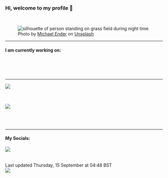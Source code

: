 <h3>Hi, welcome to my profile 👋</h3>

<br />
<figure>
  <img
    src="https://images.unsplash.com/photo-1596115531747-5318133db91e?crop=entropy&cs=tinysrgb&fit=max&fm=jpg&ixid=MnwyNzQ3MDB8MHwxfHJhbmRvbXx8fHx8fHx8fDE2NjMyMDY5NjU&ixlib=rb-1.2.1&q=80&w=1080&auto=format"
    alt="silhouette of person standing on grass field during night time" 
  />
  <figcaption>Photo by <a
    href="https://unsplash.com/@michael_ender?utm_source=Profile%20readme&utm_medium=referral">Michael Ender</a> on <a
    href="https://unsplash.com/?utm_source=Profile%20readme&utm_medium=referral">Unsplash</a></figcaption>
</figure>


<hr />
<h4>I am currently working on:</h4>
<a href=""></a>

<br /><br /><br />

<hr />
<img
  src="https://github-readme-stats.vercel.app/api?username=shanelucy&show_icons=true&theme=calm"
/>
<br /><br /><br />

<img 
  src="https://github-readme-stats.vercel.app/api/top-langs/?username=shanelucy&theme=calm"
/>
<br /><br /><br /><br />
<hr />
<h4>My Socials:</h4>
<a href="https://uk.linkedin.com/in/shane-lucy-4735b616a">
  <img
    src="https://img.shields.io/badge/linkedin%20-%230077B5.svg?&style=for-the-badge&logo=linkedin&logoColor=white"
  />
</a>
<br /><br /><br />
Last updated Thursday, 15 September at 04:48 BST
<br />
<img
  src="https://github.com/ShaneLucy/ShaneLucy/workflows/README%20build/badge.svg"
/>

